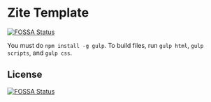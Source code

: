 # Zite Template
[![FOSSA Status](https://app.fossa.io/api/projects/git%2Bgithub.com%2Fkrixano%2FKxoBlock.svg?type=shield)](https://app.fossa.io/projects/git%2Bgithub.com%2Fkrixano%2FKxoBlock?ref=badge_shield)


You must do `npm install -g gulp`. To build files, run `gulp html`, `gulp scripts`, and `gulp css`.


## License
[![FOSSA Status](https://app.fossa.io/api/projects/git%2Bgithub.com%2Fkrixano%2FKxoBlock.svg?type=large)](https://app.fossa.io/projects/git%2Bgithub.com%2Fkrixano%2FKxoBlock?ref=badge_large)